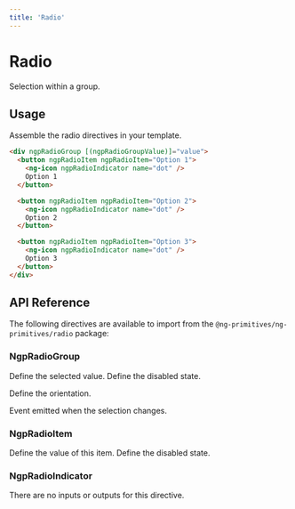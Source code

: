 ```yaml
---
title: 'Radio'
---
```


# Radio

Selection within a group.

<docs-example name="radio"></docs-example>

## Usage

Assemble the radio directives in your template.

```html
<div ngpRadioGroup [(ngpRadioGroupValue)]="value">
  <button ngpRadioItem ngpRadioItem="Option 1">
    <ng-icon ngpRadioIndicator name="dot" />
    Option 1
  </button>

  <button ngpRadioItem ngpRadioItem="Option 2">
    <ng-icon ngpRadioIndicator name="dot" />
    Option 2
  </button>

  <button ngpRadioItem ngpRadioItem="Option 3">
    <ng-icon ngpRadioIndicator name="dot" />
    Option 3
  </button>
</div>
```

## API Reference

The following directives are available to import from the `@ng-primitives/ng-primitives/radio` package:

### NgpRadioGroup

<response-field name="ngpRadioGroupValue" type="string | undefined">
  Define the selected value.
</response-field>

<response-field name="ngpRadioGroupDisabled" type="boolean" default="false">
  Define the disabled state.
</response-field>

<response-field name="ngpRadioGroupOrientation" type="'vertical' | 'horizontal'" default="horizontal"> Define the orientation.</response-field>

<response-field name="ngpRadioGroupValueChange" type="boolean">
  Event emitted when the selection changes.
</response-field>

### NgpRadioItem

<response-field name="ngpRadioItemValue" type="string" required="true">
  Define the value of this item.
</response-field>

<response-field name="ngpRadioItemDisabled" type="boolean" default="false">
  Define the disabled state.
</response-field>

### NgpRadioIndicator

There are no inputs or outputs for this directive.
